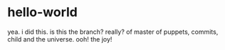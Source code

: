 # hello-world
yea. i did this.
is this the branch? really? of master of puppets, commits, child and the universe. ooh! the joy!

